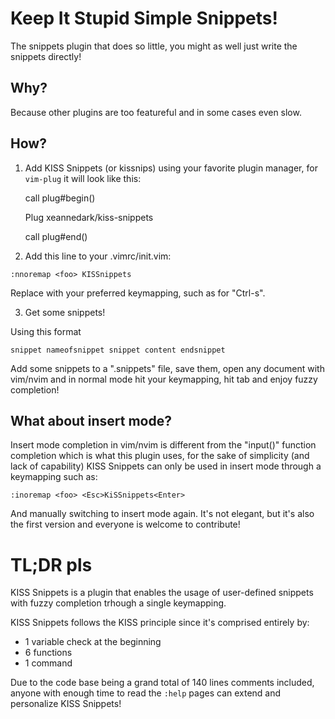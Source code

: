 # Keep It Stupid Simple Snippets!

The snippets plugin that does so little, you might as well just write the snippets directly!

## Why?

Because other plugins are too featureful and in some cases even slow.

## How?

1) Add KISS Snippets (or kissnips) using your favorite plugin manager, for `vim-plug` it will look like this:

	call plug#begin()
	
	Plug xeannedark/kiss-snippets

	call plug#end()

2) Add this line to your .vimrc/init.vim:

`:nnoremap <foo> KISSnippets`

Replace <foo> with your preferred keymapping, such as <C-s> for "Ctrl-s".

3) Get some snippets!

Using this format

`snippet nameofsnippet
	snippet content
endsnippet`

Add some snippets to a ".snippets" file, save them, open any document with vim/nvim and in normal mode hit your keymapping, hit tab and enjoy fuzzy completion!

## What about insert mode?

Insert mode completion in vim/nvim is different from the "input()" function completion which is what this plugin uses, for the sake of simplicity (and lack of capability) KISS Snippets can only be used in insert mode through a keymapping such as:

`:inoremap <foo> <Esc>KiSSnippets<Enter>`

And manually switching to insert mode again. It's not elegant, but it's also the first version and everyone is welcome to contribute!

# TL;DR pls

KISS Snippets is a plugin that enables the usage of user-defined snippets with fuzzy completion trhough a single keymapping.

KISS Snippets follows the KISS principle since it's comprised entirely by:

* 1 variable check at the beginning
* 6 functions
* 1 command

Due to the code base being a grand total of 140 lines comments included, anyone with enough time to read the `:help` pages can extend and personalize KISS Snippets!


